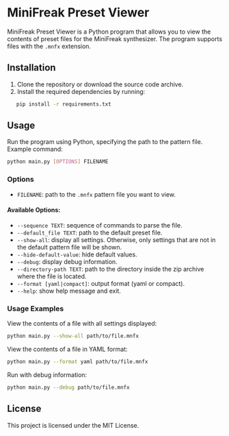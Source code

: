 # MiniFreak Preset Viewer

MiniFreak Preset Viewer is a Python program that allows you to view the contents of preset files for the MiniFreak synthesizer. The program supports files with the `.mnfx` extension.

## Installation

1. Clone the repository or download the source code archive.
2. Install the required dependencies by running:
   

```sh
   pip install -r requirements.txt
   ```

## Usage

Run the program using Python, specifying the path to the pattern file. Example command:

```sh
python main.py [OPTIONS] FILENAME
```

### Options

* `FILENAME`: path to the `.mnfx` pattern file you want to view.

#### Available Options:

* `--sequence TEXT`: sequence of commands to parse the file.
* `--default_file TEXT`: path to the default preset file.
* `--show-all`: display all settings. Otherwise, only settings that are not in the default pattern file will be shown.
* `--hide-default-value`: hide default values.
* `--debug`: display debug information.
* `--directory-path TEXT`: path to the directory inside the zip archive where the file is located.
* `--format [yaml|compact]`: output format (yaml or compact).
* `--help`: show help message and exit.

### Usage Examples

View the contents of a file with all settings displayed:

```sh
python main.py --show-all path/to/file.mnfx
```

View the contents of a file in YAML format:

```sh
python main.py --format yaml path/to/file.mnfx
```

Run with debug information:

```sh
python main.py --debug path/to/file.mnfx
```

## License

This project is licensed under the MIT License. 
